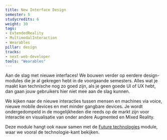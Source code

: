 ```yaml
---
title: New Interface Design
semester: 5
studycredits: 6
weight: 30
tags:
- ExtendedReality
- MultimodalInteraction
- Wearables
pillar: design
tracks:
- next-web-developer
tools: "Wearables"
---
```


Aan de slag met nieuwe interfaces! We bouwen verder op eerdere design-modules die je al gekregen hebt in de voorgaande semesters. Alles wat je maakt kan technische nog zo goed zijn, als je geen goede UI of UX hebt, dan gaan jouw gebruikers hier niet mee aan de slag kunnen.

We kijken naar de nieuwe interacties tussen mensen en machines via voice, nieuwe mobile devices en met minder gangbare devices.
Je wordt ondergedompeld in de mogelijkheden die reeds op de markt zijn voor interactie en visualisatie van onder andere Augmented en Mixed Reality.

Deze module hangt ook nauw samen met de [Future technologies](/programma/future-technologies) module, waar we vooral de technologie-kant bekijken. 
